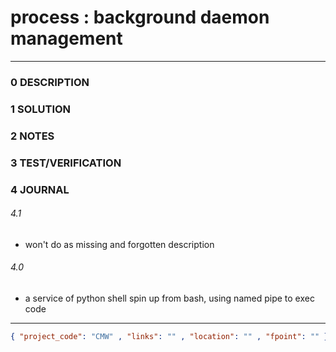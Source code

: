 # process : background daemon management
--------------------------------
### 0 DESCRIPTION


### 1 SOLUTION


### 2 NOTES


### 3 TEST/VERIFICATION


### 4 JOURNAL

######  4.1

- won't do as missing and forgotten description

######  4.0
- a service of python shell spin up from bash, using named pipe to exec code


--------------------------------
```json
{ "project_code": "CMW" , "links": "" , "location": "" , "fpoint": "" }
```
